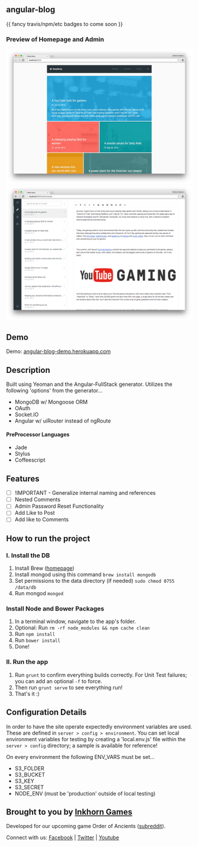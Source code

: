 angular-blog
--------------------
{{ fancy travis/npm/etc badges to come soon }}

### Preview of Homepage and Admin
![Homepage](docs/images/homepage-preview.png)![Admin](docs/images/admin-preview.png)

## Demo
Demo: [angular-blog-demo.herokuapp.com](angular-blog-demo.herokuapp.com)

## Description
Built using Yeoman and the Angular-FullStack generator. Utilizes the following 'options' from the generator...

- MongoDB w/ Mongoose ORM
- OAuth
- Socket.IO
- Angular w/ uiRouter instead of ngRoute

#### PreProcessor Languages
- Jade
- Stylus
- Coffeescript

## Features
- [ ] !IMPORTANT - Generalize internal naming and references
- [ ] Nested Comments
- [ ] Admin Password Reset Functionality
- [ ] Add Like to Post
- [ ] Add like to Comments

## How to run the project
### I. Install the DB
1. Install Brew ([homepage](http://brew.sh/))
2. Install mongod using this command ```brew install mongodb```
3. Set permissions to the data directory (if needed) ```sudo chmod 0755 /data/db```
4. Run mongod ```mongod```

### Install Node and Bower Packages
1. In a terminal window, navigate to the app's folder.
2. Optional: Run ```rm -rf node_modules && npm cache clean```
3. Run ```npm install```
4. Run ```bower install```
3. Done!

### II. Run the app
1. Run ```grunt``` to confirm everything builds correctly. For Unit Test failures; you can add an optional ```-f``` to force.
2. Then run ```grunt serve``` to see everything run!
3. That's it :)


## Configuration Details
In order to have the site operate expectedly environment variables are used. These are defined in `server > config > environment`. You can set local environment variables for testing by creating a 'local.env.js' file within the `server > config` directory; a sample is available for reference!

On every environment the following ENV_VARS must be set...
- S3_FOLDER
- S3_BUCKET
- S3_KEY
- S3_SECRET
- NODE_ENV (must be 'production' outside of local testing)

## Brought to you by [Inkhorn Games](http://www.inkhorngames.com)
Developed for our upcoming game Order of Ancients ([subreddit](http://www.reddit.com/r/orderofancients)).

Connect with us:
[Facebook](https://www.facebook.com/inkhorngames) | [Twitter](https://twitter.com/inkhorngames) | [Youtube](http://youtube.com/inkhorncompany)
